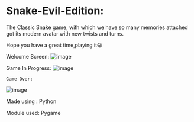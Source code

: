 # Snake-Evil-Edition:
The Classic Snake game, with which we have so many memories attached got its modern avatar with new twists and turns.

Hope you have a great time,playing it😀

Welcome Screen:
![image](https://user-images.githubusercontent.com/116879699/198574402-1bb7858d-e4b6-4c72-a88f-cd9f0e0ce438.png)

Game In Progress:
![image](https://user-images.githubusercontent.com/116879699/198574579-08e8f058-f651-4557-a24a-fc9422feac51.png)


    Game Over:
![image](https://user-images.githubusercontent.com/116879699/198574640-414385b1-ed8b-4a99-9793-2173fba3b8fa.png)


Made using : Python

Module used: Pygame
